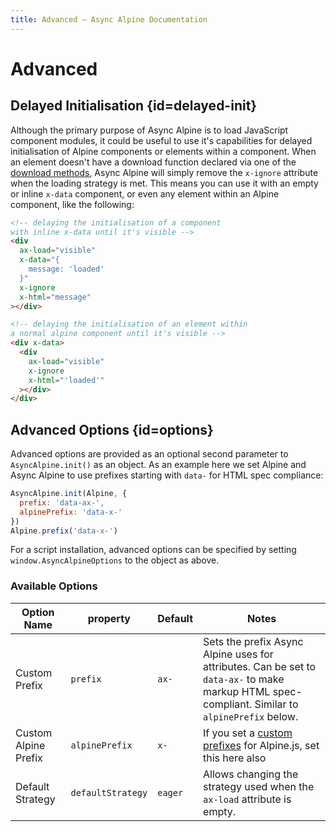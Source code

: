 ```yaml
---
title: Advanced — Async Alpine Documentation
---
```


# Advanced

## Delayed Initialisation {id=delayed-init}

Although the primary purpose of Async Alpine is to load JavaScript component modules, it could be useful to use it's capabilities for delayed initialisation of Alpine components or elements within a component. When an element doesn't have a download function declared via one of the [download methods](/docs/usage/), Async Alpine will simply remove the `x-ignore` attribute when the loading strategy is met. This means you can use it with an empty or inline `x-data` component, or even any element within an Alpine component, like the following:

```html
<!-- delaying the initialisation of a component
with inline x-data until it's visible -->
<div
  ax-load="visible"
  x-data="{
    message: 'loaded'
  }"
  x-ignore
  x-html="message"
></div>

<!-- delaying the initialisation of an element within
a normal alpine component until it's visible -->
<div x-data>
  <div
    ax-load="visible"
    x-ignore
    x-html="'loaded'"
  ></div>
</div>
```

## Advanced Options {id=options}

Advanced options are provided as an optional second parameter to `AsyncAlpine.init()` as an object. As an example here we set Alpine and Async Alpine to use prefixes starting with `data-` for HTML spec compliance:

```js
AsyncAlpine.init(Alpine, {
  prefix: 'data-ax-',
  alpinePrefix: 'data-x-'
})
Alpine.prefix('data-x-')
```

For a script installation, advanced options can be specified by setting `window.AsyncAlpineOptions` to the object as above.

### Available Options

| Option Name          | property          | Default | Notes |
| -------------------- | ----------------- | ------- | ----- |
| Custom Prefix        | `prefix`          | `ax-`   | Sets the prefix Async Alpine uses for attributes. Can be set to `data-ax-` to make markup HTML spec-compliant. Similar to `alpinePrefix` below. |
| Custom Alpine Prefix | `alpinePrefix`    | `x-`    | If you set a [custom prefixes](https://github.com/alpinejs/alpine/discussions/2042#discussioncomment-1304957) for Alpine.js, set this here also |
| Default Strategy     | `defaultStrategy` | `eager` | Allows changing the strategy used when the `ax-load` attribute is empty. |
